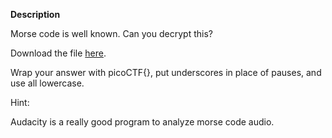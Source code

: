**Description**

Morse code is well known. Can you decrypt this?

Download the file [here](https://artifacts.picoctf.net/c/235/morse_chal.wav).

Wrap your answer with picoCTF{}, put underscores in place of pauses, and use all lowercase.

Hint:

Audacity is a really good program to analyze morse code audio.

 

